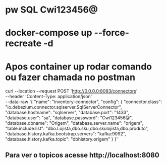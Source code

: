 # pw SQL Cwi123456@

# docker-compose up --force-recreate  -d

# Apos container up rodar comando ou fazer chamada no postman

curl --location --request POST 'http://0.0.0.0:8083/connectors' \
--header 'Content-Type: application/json' \
--data-raw '{
  "name": "inventory-connector", 
  "config": {
    "connector.class": "io.debezium.connector.sqlserver.SqlServerConnector", 
    "database.hostname": "sqlserver", 
    "database.port": "1433", 
    "database.user": "sa", 
    "database.password": "Cwi123456@", 
    "database.dbname": "Origem", 
    "database.server.name": "origem", 
    "table.include.list": "dbo.Lojista,dbo.sku,dbo.skulojista,dbo.produto", 
    "database.history.kafka.bootstrap.servers": "kafka:9092", 
    "database.history.kafka.topic": "dbhistory.origem" 
  }
}'

## Para ver o topicos acesse http://localhost:8080
